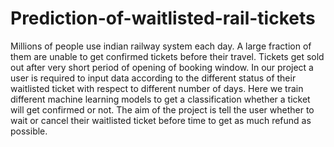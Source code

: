 # Prediction-of-waitlisted-rail-tickets
Millions of people use indian railway system each day.
A large fraction of them are unable to get confirmed tickets before their travel.
Tickets get sold out after very short period of opening of booking window.
In our project a user is required to input data according to the different status of their waitlisted ticket with respect to different number of days.
Here we train different machine learning models to get a classification whether a ticket will get confirmed or not.
The aim of the project is tell the user whether to wait or cancel their waitlisted ticket before time to get as much refund as possible.
